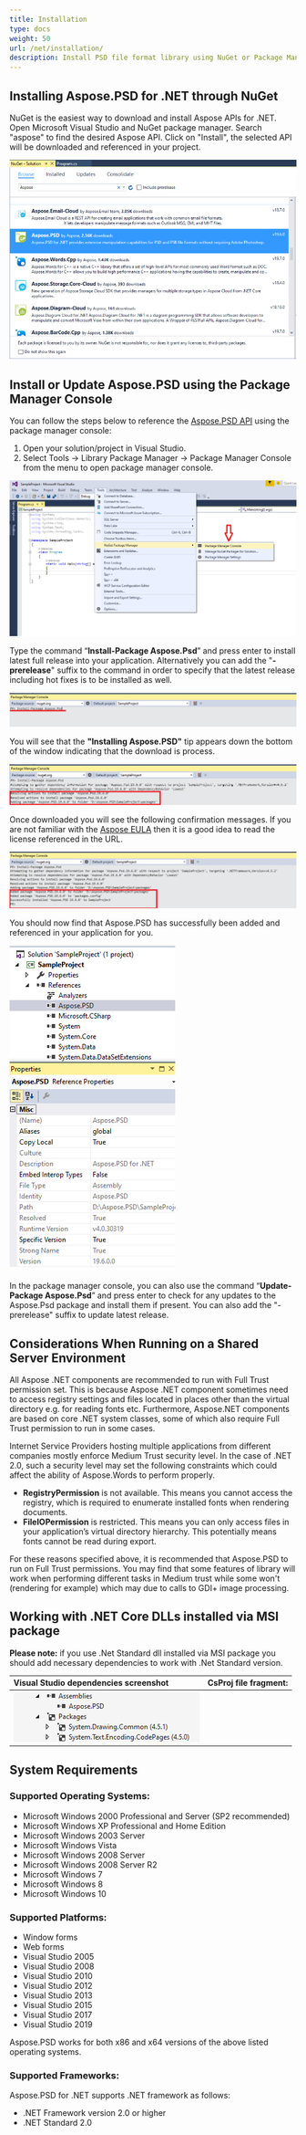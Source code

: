 ```yaml
---
title: Installation
type: docs
weight: 50
url: /net/installation/
description: Install PSD file format library using NuGet or Package Manager Console.
---
```


## **Installing Aspose.PSD for .NET through NuGet**
NuGet is the easiest way to download and install Aspose APIs for .NET. Open Microsoft Visual Studio and NuGet package manager. Search "aspose" to find the desired Aspose API. Click on "Install", the selected API will be downloaded and referenced in your project.

![todo:image_alt_text](installation_1.png)
## **Install or Update Aspose.PSD using the Package Manager Console**
You can follow the steps below to reference the [Aspose.PSD API](https://www.nuget.org/packages/Aspose.psd/) using the package manager console:

1. Open your solution/project in Visual Studio.
1. Select Tools -> Library Package Manager -> Package Manager Console from the menu to open package manager console.

![todo:image_alt_text](installation_2.png)

Type the command “**Install-Package Aspose.Psd**” and press enter to install latest full release into your application. Alternatively you can add the "**-prerelease**" suffix to the command in order to specify that the latest release including hot fixes is to be installed as well.

![todo:image_alt_text](installation_3.png)

You will see that the **"Installing Aspose.PSD"** tip appears down the bottom of the window indicating that the download is process. 

![todo:image_alt_text](installation_4.png)

Once downloaded you will see the following confirmation messages. If you are not familiar with the [Aspose EULA](https://company.aspose.com/legal/eula) then it is a good idea to read the license referenced in the URL. 

![todo:image_alt_text](installation_5.png)

You should now find that Aspose.PSD has successfully been added and referenced in your application for you.

![todo:image_alt_text](installation_6.png)

In the package manager console, you can also use the command “**Update-Package Aspose.Psd**” and press enter to check for any updates to the Aspose.Psd package and install them if present. You can also add the "-prerelease" suffix to update latest release.
## **Considerations When Running on a Shared Server Environment**
All Aspose .NET components are recommended to run with Full Trust permission set. This is because Aspose .NET component sometimes need to access registry settings and files located in places other than the virtual directory e.g. for reading fonts etc. Furthermore, Aspose.NET components are based on core .NET system classes, some of which also require Full Trust permission to run in some cases.

Internet Service Providers hosting multiple applications from different companies mostly enforce Medium Trust security level. In the case of .NET 2.0, such a security level may set the following constraints which could affect the ability of Aspose.Words to perform properly.

- **RegistryPermission** is not available. This means you cannot access the registry, which is required to enumerate installed fonts when rendering documents.
- **FileIOPermission** is restricted. This means you can only access files in your application’s virtual directory hierarchy. This potentially means fonts cannot be read during export.

For these reasons specified above, it is recommended that Aspose.PSD to run on Full Trust permissions. You may find that some features of library will work when performing different tasks in Medium trust while some won't (rendering for example) which may due to calls to GDI+ image processing.


## **Working with .NET Core DLLs installed via MSI package**


**Please note:** if you use .Net Standard dll installed via MSI package you should add necessary dependencies to work with .Net Standard version.

|**Visual Studio dependencies screenshot**|**CsProj file fragment:**|
| :- | :- |
|![todo:image_alt_text](installation_7.png)|<p><ItemGroup></p><p>`    `<PackageReference Include="System.Drawing.Common" Version="4.5.1" /></p><p>`    `<PackageReference Include="System.Text.Encoding.CodePages" Version="4.5.0" /></p><p></ItemGroup></p>|
## **System Requirements**
### **Supported Operating Systems:**
- Microsoft Windows 2000 Professional and Server (SP2 recommended)
- Microsoft Windows XP Professional and Home Edition
- Microsoft Windows 2003 Server
- Microsoft Windows Vista
- Microsoft Windows 2008 Server
- Microsoft Windows 2008 Server R2
- Microsoft Windows 7
- Microsoft Windows 8
- Microsoft Windows 10
### **Supported Platforms:**
- Window forms
- Web forms
- Visual Studio 2005
- Visual Studio 2008
- Visual Studio 2010
- Visual Studio 2012
- Visual Studio 2013
- Visual Studio 2015
- Visual Studio 2017
- Visual Studio 2019

Aspose.PSD works for both x86 and x64 versions of the above listed operating systems.
### **Supported Frameworks:**
Aspose.PSD for .NET supports .NET framework as follows:

- .NET Framework version 2.0 or higher
- .NET Standard 2.0
